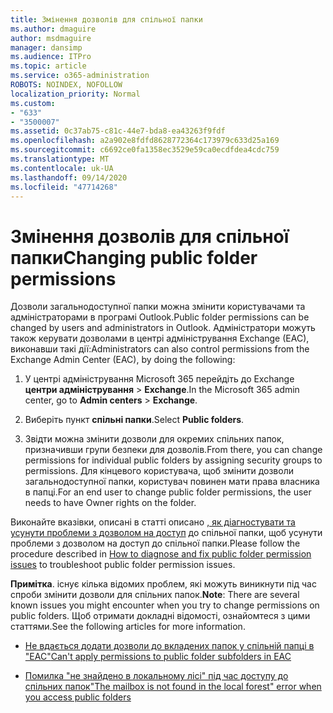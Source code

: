 ```yaml
---
title: Змінення дозволів для спільної папки
ms.author: dmaguire
author: msdmaguire
manager: dansimp
ms.audience: ITPro
ms.topic: article
ms.service: o365-administration
ROBOTS: NOINDEX, NOFOLLOW
localization_priority: Normal
ms.custom:
- "633"
- "3500007"
ms.assetid: 0c37ab75-c81c-44e7-bda8-ea43263f9fdf
ms.openlocfilehash: a2a902e8fdfd8628772364c173979c633d25a169
ms.sourcegitcommit: c6692ce0fa1358ec3529e59ca0ecdfdea4cdc759
ms.translationtype: MT
ms.contentlocale: uk-UA
ms.lasthandoff: 09/14/2020
ms.locfileid: "47714268"
---
```

# <a name="changing-public-folder-permissions"></a><span data-ttu-id="39b50-102">Змінення дозволів для спільної папки</span><span class="sxs-lookup"><span data-stu-id="39b50-102">Changing public folder permissions</span></span>

<span data-ttu-id="39b50-103">Дозволи загальнодоступної папки можна змінити користувачами та адміністраторами в програмі Outlook.</span><span class="sxs-lookup"><span data-stu-id="39b50-103">Public folder permissions can be changed by users and administrators in Outlook.</span></span> <span data-ttu-id="39b50-104">Адміністратори можуть також керувати дозволами в центрі адміністрування Exchange (EAC), виконавши такі дії:</span><span class="sxs-lookup"><span data-stu-id="39b50-104">Administrators can also control permissions from the Exchange Admin Center (EAC), by doing the following:</span></span>
  
1. <span data-ttu-id="39b50-105">У центрі адміністрування Microsoft 365 перейдіть до Exchange **центри адміністрування** \> **Exchange**.</span><span class="sxs-lookup"><span data-stu-id="39b50-105">In the Microsoft 365 admin center, go to **Admin centers** \> **Exchange**.</span></span>

2. <span data-ttu-id="39b50-106">Виберіть пункт **спільні папки**.</span><span class="sxs-lookup"><span data-stu-id="39b50-106">Select **Public folders**.</span></span>

3. <span data-ttu-id="39b50-107">Звідти можна змінити дозволи для окремих спільних папок, призначивши групи безпеки для дозволів.</span><span class="sxs-lookup"><span data-stu-id="39b50-107">From there, you can change permissions for individual public folders by assigning security groups to permissions.</span></span> <span data-ttu-id="39b50-108">Для кінцевого користувача, щоб змінити дозволи загальнодоступної папки, користувач повинен мати права власника в папці.</span><span class="sxs-lookup"><span data-stu-id="39b50-108">For an end user to change public folder permissions, the user needs to have Owner rights on the folder.</span></span>

<span data-ttu-id="39b50-109">Виконайте вказівки, описані в статті описано [, як діагностувати та усунути проблеми з дозволом на доступ](https://docs.microsoft.com/exchange/troubleshoot/public-folders/public-folder-permission-issues) до спільної папки, щоб усунути проблеми з дозволом на доступ до спільної папки.</span><span class="sxs-lookup"><span data-stu-id="39b50-109">Please follow the procedure described in [How to diagnose and fix public folder permission issues](https://docs.microsoft.com/exchange/troubleshoot/public-folders/public-folder-permission-issues) to troubleshoot public folder permission issues.</span></span>

<span data-ttu-id="39b50-110">**Примітка**. існує кілька відомих проблем, які можуть виникнути під час спроби змінити дозволи для спільних папок.</span><span class="sxs-lookup"><span data-stu-id="39b50-110">**Note**: There are several known issues you might encounter when you try to change permissions on public folders.</span></span> <span data-ttu-id="39b50-111">Щоб отримати докладні відомості, ознайомтеся з цими статтями.</span><span class="sxs-lookup"><span data-stu-id="39b50-111">See the following articles for more information.</span></span>

- [<span data-ttu-id="39b50-112">Не вдається додати дозволи до вкладених папок у спільній папці в "EAC"</span><span class="sxs-lookup"><span data-stu-id="39b50-112">Can't apply permissions to public folder subfolders in EAC</span></span>](https://docs.microsoft.com/exchange/troubleshoot/public-folders/can%E2%80%99t-apply-permissions-public-folder-subfolders)

- [<span data-ttu-id="39b50-113">Помилка "не знайдено в локальному лісі" під час доступу до спільних папок</span><span class="sxs-lookup"><span data-stu-id="39b50-113">"The mailbox is not found in the local forest" error when you access public folders</span></span>](https://docs.microsoft.com/exchange/troubleshoot/public-folders/mailbox-not-found-local-forest-public-folder)
